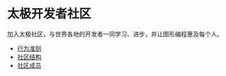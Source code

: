 # 太极开发者社区

加入太极社区，与世界各地的开发者一同学习、进步，并让图形编程惠及每个人。

- [行为准则](./code_of_conduct.md)
- [社区结构](./structure.md)
- [社区成员](../../community/members.md)
